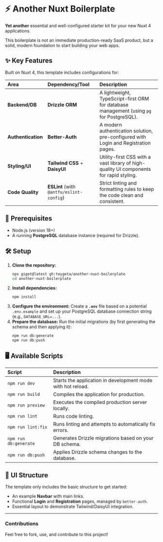 # ⚡ Another Nuxt Boilerplate

**Yet another** essential and well-configured starter kit for your new Nuxt 4 applications.

This boilerplate is not an immediate production-ready SaaS product, but a solid, modern foundation to start building your web apps.

## ✨ Key Features

Built on Nuxt 4, this template includes configurations for:

| Area | Dependency/Tool | Description |
| :--- | :--- | :--- |
| **Backend/DB** | **Drizzle ORM** | A lightweight, TypeScript-first ORM for database management (using `pg` for PostgreSQL). |
| **Authentication** | **Better-Auth** | A modern authentication solution, pre-configured with Login and Registration pages. |
| **Styling/UI** | **Tailwind CSS** + **DaisyUI** | Utility-first CSS with a vast library of high-quality UI components for rapid styling. |
| **Code Quality** | **ESLint** (with `@antfu/eslint-config`) | Strict linting and formatting rules to keep the code clean and consistent. |

## 🚀 Prerequisites

* Node.js (version 18+)
* A running **PostgreSQL** database instance (required for Drizzle).

## 🛠️ Setup

1.  **Clone the repository:**
    ```bash
    npx giget@latest gh:teygeta/another-nuxt-boilerplate
    cd another-nuxt-boilerplate
    ```
2.  **Install dependencies:**
    ```bash
    npm install
    ```
3.  **Configure the environment:**
    Create a **`.env`** file based on a potential `.env.example` and set up your PostgreSQL database connection string (e.g., `DATABASE_URL=...`).
4.  **Prepare the database:**
    Run the initial migrations (by first generating the schema and then applying it):
    ```bash
    npm run db:generate
    npm run db:push
    ```

## 🖥️ Available Scripts

| Script | Description |
| :--- | :--- |
| `npm run dev` | Starts the application in development mode with hot reload. |
| `npm run build` | Compiles the application for production. |
| `npm run preview` | Executes the compiled production server locally. |
| `npm run lint` | Runs code linting. |
| `npm run lint:fix` | Runs linting and attempts to automatically fix errors. |
| `npm run db:generate` | Generates Drizzle migrations based on your DB schema. |
| `npm run db:push` | Applies Drizzle schema changes to the database. |

## 🧩 UI Structure

The template only includes the basic structure to get started:

* An example **Navbar** with main links.
* Functional **Login** and **Registration** pages, managed by `better-auth`.
* Essential layout to demonstrate Tailwind/DaisyUI integration.

---

### Contributions

Feel free to fork, use, and contribute to this project!
